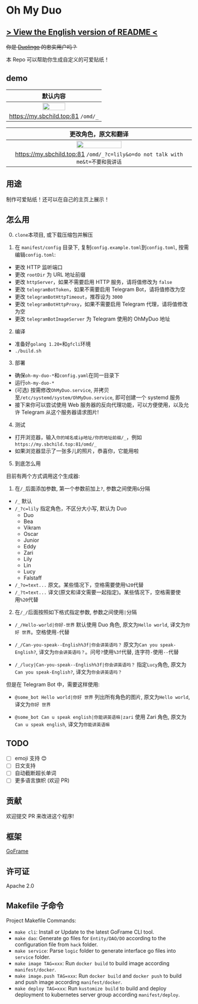 # Oh My Duo

## [> View the English version of README <](./translate/en/)

~~你是 [Duolingo](https://duolingo.com/) 的忠实用户吗？~~

本 Repo 可以帮助你生成自定义的可爱贴纸！

## demo

|                               默认内容                               |
| :------------------------------------------------------------------: |
| <img src="https://my.sbchild.top:81/omd/_?x=fj32j340if" width="50%"> |
|                  https://my.sbchild.top:81 `/omd/_`                  |

|                                                   更改角色，原文和翻译                                                   |
| :----------------------------------------------------------------------------------------------------------------------: |
| <img src="https://my.sbchild.top:81/omd/_?c=lily&o=do%20not%20talk%20with%20me&t=不要和我讲话&x=fyufyudtry" width="50%"> |
|                      https://my.sbchild.top:81 `/omd/_?c=lily&o=do not talk with me&t=不要和我讲话`                      |

## 用途

制作可爱贴纸！还可以在自己的主页上展示！

## 怎么用

0. `clone`本项目, 或下载压缩包并解压

1. 在 `manifest/config` 目录下, 复制`config.example.toml`到`config.toml`, 按需编辑`config.toml`:

- 更改 HTTP 监听端口
- 更改 `rootDir` 为 URL 地址前缀
- 更改 `httpServer`，如果不需要启用 HTTP 服务，请将值修改为 `false`
- 更改 `telegramBotToken`，如果不需要启用 Telegram Bot，请将值修改为空
- 更改 `telegramBotHttpTimeout`，推荐设为 `3000`
- 更改 `telegramBotHttpProxy`，如果不需要启用 Telegram 代理，请将值修改为空
- 更改 `telegramBotImageServer` 为 Telegram 使用的 OhMyDuo 地址

2. 编译

- 准备好`golang 1.20+`和`gfcli`环境
- `./build.sh`

3. 部署

- 确保`oh-my-duo-*`和`config.yaml`在同一目录下
- 运行`oh-my-duo-*`
- (可选) 按需修改`OhMyDuo.service`, 并拷贝至`/etc/systemd/system/OhMyDuo.service`, 即可创建一个 systemd 服务
- 接下来你可以尝试使用 Web 服务器的反向代理功能，可以方便使用，以及允许 Telegram 从这个服务器请求图片!

4. 测试

- 打开浏览器，输入`你的域名或ip地址/你的地址前缀/_`，例如`https://my.sbchild.top:81/omd/_`
- 如果浏览器显示了一张多儿的照片，恭喜你，它能用啦

5. 到底怎么用

目前有两个方式调用这个生成器:

1. 在`/_`后面添加参数, 第一个参数前加上`?`, 参数之间使用`&`分隔

- `/_` 默认
- `/_?c=lily` 指定角色，不区分大小写, 默认为 Duo
  - Duo
  - Bea
  - Vikram
  - Oscar
  - Junior
  - Eddy
  - Zari
  - Lily
  - Lin
  - Lucy
  - Falstaff
- `/_?o=text...` 原文。某些情况下，空格需要使用`%20`代替
- `/_?t=text...` 译文(原文和译文需要一起指定)。某些情况下，空格需要使用`%20`代替

2. 在`/_/`后面按照如下格式指定参数, 参数之间使用`|`分隔

- `/_/Hello-world|你好-世界` 默认使用 Duo 角色, 原文为`Hello world`, 译文为`你好 世界`。空格使用`-`代替

- `/_/Can-you-speak--English%3f|你会讲英语吗？` 原文为`Can you speak-English?`, 译文为`你会讲英语吗？`。问号`?`使用`%3f`代替, 连字符`-`使用`--`代替

- `/_/lucy|Can-you-speak--English%3f|你会讲英语吗？` 指定`Lucy`角色, 原文为`Can you speak-English?`, 译文为`你会讲英语吗？`

但是在 Telegram Bot 中，需要这样使用:

- `@some_bot Hello world|你好 世界` 列出所有角色的图片, 原文为`Hello world`, 译文为`你好 世界`

- `@some_bot Can u speak english|你能讲英语嘛|zari` 使用 Zari 角色, 原文为`Can u speak english`, 译文为`你能讲英语嘛`

## TODO

- [ ] emoji 支持 😊
- [ ] 日文支持
- [ ] 自动截断超长单词
- [ ] 更多语言旗帜 (欢迎 PR)

## 贡献

欢迎提交 PR 来改进这个程序!

## 框架

[GoFrame](https://goframe.org)

## 许可证

Apache 2.0

## Makefile 子命令

Project Makefile Commands:

- `make cli`: Install or Update to the latest GoFrame CLI tool.
- `make dao`: Generate go files for `Entity/DAO/DO` according to the configuration file from `hack` folder.
- `make service`: Parse `logic` folder to generate interface go files into `service` folder.
- `make image TAG=xxx`: Run `docker build` to build image according `manifest/docker`.
- `make image.push TAG=xxx`: Run `docker build` and `docker push` to build and push image according `manifest/docker`.
- `make deploy TAG=xxx`: Run `kustomize build` to build and deploy deployment to kubernetes server group according `manifest/deploy`.
